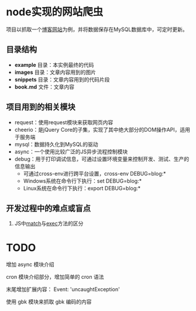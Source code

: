 # node实现的网站爬虫

项目以抓取一个[博客网站](http://blog.sina.com.cn/u/1776757314)为例，并将数据保存在MySQL数据库中，可定时更新。

## 目录结构

+ **example** 目录：本实例最终的代码
+ **images** 目录：文章内容用到的图片
+ **snippets** 目录：文章内容用到的代码片段
+ **book.md** 文件：文章内容

## 项目用到的相关模块

+ request：使用request模块来获取网页内容
+ cheerio：是jQuery Core的子集，实现了其中绝大部分的DOM操作API，适用于服务端
+ mysql：数据持久化到MySQL的驱动
+ async：一个使用比较广泛的JS异步流程控制模块
+ debug：用于打印调试信息，可通过设置环境变量来控制开发、测试、生产的信息输出
  + 可通过cross-env进行跨平台设置，cross-env DEBUG=blog:*
  + Windows系统在命令行下执行：set DEBUG=blog:*
  + Linux系统在命令行下执行：export DEBUG=blog:*

## 开发过程中的难点或盲点

1. JS中[match](http://www.w3school.com.cn/jsref/jsref_match.asp)与[exec](http://www.w3school.com.cn/jsref/jsref_exec_regexp.asp)方法的区分  

TODO
=====

增加 async 模块介绍

cron 模块介绍部分，增加简单的 cron 语法

末尾增加扩展内容：  Event: 'uncaughtException'

使用 gbk 模块来抓取 gbk 编码的内容